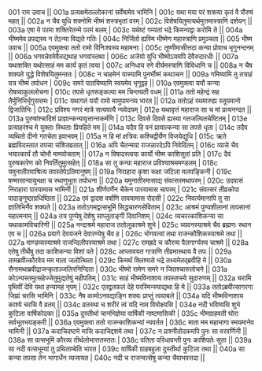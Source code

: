 001  	राम उवाच ||
001a	प्रत्यक्षमेतल्लोकानां सर्वेषामेव भामिनि |
001c	यथा मया परं शक्त्या कृतं वै पौरुषं महत् ||
002a	न चैव युधि शक्नोमि भीष्मं शस्त्रभृतां वरम् |
002c	विशेषयितुमत्यर्थमुत्तमास्त्राणि दर्शयन् ||
003a	एषा मे परमा शक्तिरेतन्मे परमं बलम् |
003c	यथेष्टं गम्यतां भद्रे किमन्यद्वा करोमि ते ||
004a	भीष्ममेव प्रपद्यस्व न तेऽन्या विद्यते गतिः |
004c	निर्जितो ह्यस्मि भीष्मेण महास्त्राणि प्रमुञ्चता ||
005  	भीष्म उवाच ||
005a	एवमुक्त्वा ततो रामो विनिःश्वस्य महामनाः |
005c	तूष्णीमासीत्तदा कन्या प्रोवाच भृगुनन्दनम् ||
006a	भगवन्नेवमेवैतद्यथाह भगवांस्तथा |
006c	अजेयो युधि भीष्मोऽयमपि देवैरुदारधीः ||
007a	यथाशक्ति यथोत्साहं मम कार्यं कृतं त्वया |
007c	अनिधाय रणे वीर्यमस्त्राणि विविधानि च ||
008a	न चैष शक्यते युद्धे विशेषयितुमन्ततः |
008c	न चाहमेनं यास्यामि पुनर्भीष्मं कथञ्चन ||
009a	गमिष्यामि तु तत्राहं यत्र भीष्मं तपोधन |
009c	समरे पातयिष्यामि स्वयमेव भृगूद्वह ||
010a	एवमुक्त्वा ययौ कन्या रोषव्याकुललोचना |
010c	तपसे धृतसङ्कल्पा मम चिन्तयती वधम् ||
011a	ततो महेन्द्रं सह तैर्मुनिभिर्भृगुसत्तमः |
011c	यथागतं ययौ रामो मामुपामन्त्र्य भारत ||
012a	ततोऽहं रथमारुह्य स्तूयमानो द्विजातिभिः |
012c	प्रविश्य नगरं मात्रे सत्यवत्यै न्यवेदयम् |
012e 	यथावृत्तं महाराज सा च मां प्रत्यनन्दत ||
013a	पुरुषांश्चादिशं प्राज्ञान्कन्यावृत्तान्तकर्मणि |
013c	दिवसे दिवसे ह्यस्या गतजल्पितचेष्टितम् |
013e 	प्रत्याहरंश्च मे युक्ताः स्थिताः प्रियहिते मम ||
014a	यदैव हि वनं प्रायात्कन्या सा तपसे धृता |
014c	तदैव व्यथितो दीनो गतचेता इवाभवम् ||
015a	न हि मां क्षत्रियः कश्चिद्वीर्येण विजयेद्युधि |
015c	ऋते ब्रह्मविदस्तात तपसा संशितव्रतात् ||
016a	अपि चैतन्मया राजन्नारदेऽपि निवेदितम् |
016c	व्यासे चैव भयात्कार्यं तौ चोभौ मामवोचताम् ||
017a	न विषादस्त्वया कार्यो भीष्म काशिसुतां प्रति |
017c	दैवं पुरुषकारेण को निवर्तितुमुत्सहेत् ||
018a	सा तु कन्या महाराज प्रविश्याश्रममण्डलम् |
018c	यमुनातीरमाश्रित्य तपस्तेपेऽतिमानुषम् ||
019a	निराहारा कृशा रूक्षा जटिला मलपङ्किनी |
019c	षण्मासान्वायुभक्षा च स्थाणुभूता तपोधना ||
020a	यमुनातीरमासाद्य संवत्सरमथापरम् |
020c	उदवासं निराहारा पारयामास भामिनी ||
021a	शीर्णपर्णेन चैकेन पारयामास चापरम् |
021c	संवत्सरं तीव्रकोपा पादाङ्गुष्ठाग्रधिष्ठिता ||
022a	एवं द्वादश वर्षाणि तापयामास रोदसी |
022c	निवर्त्यमानापि तु सा ज्ञातिभिर्नैव शक्यते ||
023a	ततोऽगमद्वत्सभूमिं सिद्धचारणसेविताम् |
023c	आश्रमं पुण्यशीलानां तापसानां महात्मनाम् ||
024a	तत्र पुण्येषु देशेषु साप्लुताङ्गी दिवानिशम् |
024c	व्यचरत्काशिकन्या सा यथाकामविचारिणी ||
025a	नन्दाश्रमे महाराज ततोलूकाश्रमे शुभे |
025c	च्यवनस्याश्रमे चैव ब्रह्मणः स्थान एव च ||
026a	प्रयागे देवयजने देवारण्येषु चैव ह |
026c	भोगवत्यां तथा राजन्कौशिकस्याश्रमे तथा ||
027a	माण्डव्यस्याश्रमे राजन्दिलीपस्याश्रमे तथा |
027c	रामह्रदे च कौरव्य पैलगार्ग्यस्य चाश्रमे ||
028a	एतेषु तीर्थेषु तदा काशिकन्या विशां पते |
028c	आप्लावयत गात्राणि तीव्रमास्थाय वै तपः ||
029a	तामब्रवीत्कौरवेय मम माता जलोत्थिता |
029c	किमर्थं क्लिश्यसे भद्रे तथ्यमेतद्ब्रवीहि मे ||
030a	सैनामथाब्रवीद्राजन्कृताञ्जलिरनिन्दिता |
030c	भीष्मो रामेण समरे न जितश्चारुलोचने ||
031a	कोऽन्यस्तमुत्सहेज्जेतुमुद्यतेषुं महीपतिम् |
031c	साहं भीष्मविनाशाय तपस्तप्स्ये सुदारुणम् ||
032a	चरामि पृथिवीं देवि यथा हन्यामहं नृपम् |
032c	एतद्व्रतफलं देहे परस्मिन्स्याद्यथा हि मे ||
033a	ततोऽब्रवीत्सागरगा जिह्मं चरसि भामिनि |
033c	नैष कामोऽनवद्याङ्गि शक्यः प्राप्तुं त्वयाबले ||
034a	यदि भीष्मविनाशाय काश्ये चरसि वै व्रतम् ||
034c	व्रतस्था च शरीरं त्वं यदि नाम विमोक्ष्यसि |
034e 	नदी भविष्यसि शुभे कुटिला वार्षिकोदका ||
035a	दुस्तीर्था चानभिज्ञेया वार्षिकी नाष्टमासिकी |
035c	भीमग्राहवती घोरा सर्वभूतभयङ्करी ||
036a	एवमुक्त्वा ततो राजन्काशिकन्यां न्यवर्तत |
036c	माता मम महाभागा स्मयमानेव भामिनी ||
037a	कदाचिदष्टमे मासि कदाचिद्दशमे तथा |
037c	न प्राश्नीतोदकमपि पुनः सा वरवर्णिनी ||
038a	सा वत्सभूमिं कौरव्य तीर्थलोभात्ततस्ततः |
038c	पतिता परिधावन्ती पुनः काशिपतेः सुता ||
039a	सा नदी वत्सभूम्यां तु प्रथिताम्बेति भारत |
039c	वार्षिकी ग्राहबहुला दुस्तीर्था कुटिला तथा ||
040a	सा कन्या तपसा तेन भागार्धेन व्यजायत |
040c	नदी च राजन्वत्सेषु कन्या चैवाभवत्तदा ||
